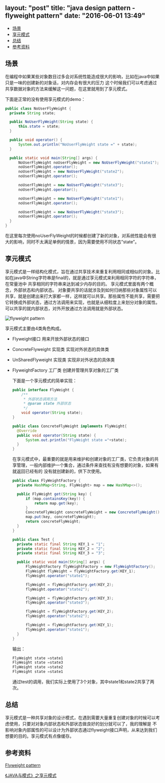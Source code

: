 layout: "post"
title: "java design pattern - flyweight pattern"
date: "2016-06-01 13:49"
---
<!-- TOC depthFrom:2 depthTo:6 withLinks:1 updateOnSave:1 orderedList:0 -->

- [场景](#场景)
- [享元模式](#享元模式)
- [总结](#总结)
- [参考资料](#参考资料)

<!-- /TOC -->
## 场景
  在编程中如果某些对象数目过多会对系统性能造成很大的影响，比如在java中如果只是一味的创建新的对象话，对内存会有很大的压力
  这个时候我们可以考虑通过共享数据对象的方法来缓解这一问题，在这里就用到了享元模式。

  下面是正常的没有使用享元模式的demo：
  ```java
  public class NoUserFlyWeight {
    private String state;

    public NoUserFlyWeight(String state) {
        this.state = state;
    }

    public void operator() {
        System.out.println("NoUserFlyWeight state =" + state);
    }

    public static void main(String[] args) {
        NoUserFlyWeight noUserFlyWeight = new NoUserFlyWeight("state1");
        noUserFlyWeight.operator();
        noUserFlyWeight = new NoUserFlyWeight("state2");
        noUserFlyWeight.operator();

        noUserFlyWeight = new NoUserFlyWeight("state3");
        noUserFlyWeight.operator();

        noUserFlyWeight = new NoUserFlyWeight("state1");
        noUserFlyWeight.operator();

        noUserFlyWeight = new NoUserFlyWeight("state3");
        noUserFlyWeight.operator();
    }
  }

  ```
  在这里每次使用noUserFlyWeight的时候都创建了新的对象，对系统性能会有很大的影响，同时不太满足单例的情景，因为需要使用不同状态“state”。

## 享元模式

  享元模式是一样结构化模式，旨在通过共享技术来重复利用相同或相似的对象。比如在java中String字符串是final的，就是通过享元模式来利用相同字符的字符串，在常量池中
  共享相同的字符串来达到减少内存的目的。
  享元模式里面有两个概念，外部状态和内部状态。
  对象要共享的话就涉及到如何归纳那些对象属性可以共享，就是创建出来打大家都一样，这样就可以共享。那些属性不能共享，需要把它转换成外部状态，通过方法调用来实现，也就是从细粒度上来划分对象的属性。可以共享的就内部状态，对外开放通过方法调用就是外部状态。


![flyweight pattern](/images/2016/06/flyweight_pattern_uml.png)
<!--more-->
  享元模式主要由4类角色构成。
- Flyweight接口 用来开放外部状态的接口
- ConcreteFlyweight 实现类 实现对外状态的具体类
- UnSharedFlyweight 实现类 实现非对外状态的具体类
- FlyweightFactory 工厂类 创建并管理共享对象的工厂类

  下面是一个享元模式的简单实现：
  ```java
  public interface FlyWeight {
      /**
       * 外部状态调用方法
       * @param state 外部状态
       */
      void operator(String state);
  }
  ```
  ```java
  public class ConcreteFlyWeight implements FlyWeight{
    @Override
    public void operator(String state) {
        System.out.println("FlyWeight state ="+state);
    }
  }
  ```
  在享元模式中，最重要的就是用来维护和创建对象的工厂类，它负责对象的共享管理，一般内部维护一个集合，通过条件来查找有没有想要的对象，如果有就返回已经有的
  没有就创建新的，供下次使用。

  ```java
  public class FlyWeightFactory {
    private HashMap<String, FlyWeight> map = new HashMap<>();

    public FlyWeight get(String key) {
        if (map.containsKey(key)) {
            return map.get(key);
        }
        ConcreteFlyWeight concreteFlyWeight = new ConcreteFlyWeight();
        map.put(key, concreteFlyWeight);
        return concreteFlyWeight;
    }
  }
  ```
  ```java
  public class Test {
    private static final String KEY_1 = "1";
    private static final String KEY_2 = "2";
    private static final String KEY_3 = "3";

    public static void main(String[] args) {
        FlyWeightFactory flyWeightFactory = new FlyWeightFactory();
        FlyWeight flyWeight = flyWeightFactory.get(KEY_1);
        flyWeight.operator("state1");

        flyWeight = flyWeightFactory.get(KEY_2);
        flyWeight.operator("state2");

        flyWeight = flyWeightFactory.get(KEY_3);
        flyWeight.operator("state3");

        flyWeight = flyWeightFactory.get(KEY_2);
        flyWeight.operator("state2");

        flyWeight = flyWeightFactory.get(KEY_1);
        flyWeight.operator("state1");
    }
  }
  ```
  输出：

  ```java
  FlyWeight state =state1
  FlyWeight state =state3
  FlyWeight state =state2
  FlyWeight state =state1
  ```
  通过test的调用，我们实际上使用了3个对象，其中state1和state2共享了两次。
## 总结
  享元模式是一种共享对象的设计模式，在遇到需要大量重复创建对象的时候可以考虑使用，只要对对象内部状态和外部状态做良好的划分就可以了，我的理解是
  不影响对象内部属性的可以设计为外部状态通过flyweight接口声明，从来达到我们想要的目的。享元模式有点像缓存。

## 参考资料

[Flyweight pattern][be1439c8]

  [be1439c8]: https://en.wikipedia.org/wiki/Flyweight_pattern "Flyweight pattern"

[《JAVA与模式》之享元模式][5d23bdc4]

  [5d23bdc4]: http://www.cnblogs.com/java-my-life/archive/2012/04/26/2468499.html "《JAVA与模式》之享元模式"
